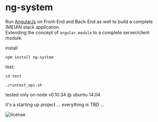 ng-system
=========

Run [AngularJs](https://angularjs.org/) on Front-End and Back-End as well to build a complete (ME)AN stack application.  
Extending the concept of `angular.module` to a complete server/client module.

install 

    npm install ng-system

test: 

    cd test

    ./runtest_api.sh

tested only on node v0.10.34 @ ubuntu 14.04  


it's a starting up project ... everything is TBD ...  

![license](https://www.gnu.org/graphics/gplv3-88x31.png)
